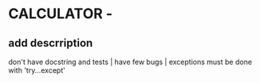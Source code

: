 # CALCULATOR -

## add descrription
don't have docstring and tests | have few bugs |  exceptions must be done with 'try...except'
